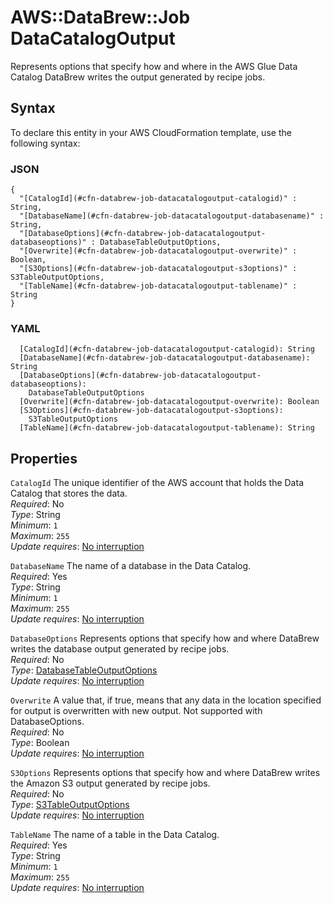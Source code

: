 # AWS::DataBrew::Job DataCatalogOutput<a name="aws-properties-databrew-job-datacatalogoutput"></a>

Represents options that specify how and where in the AWS Glue Data Catalog DataBrew writes the output generated by recipe jobs\.

## Syntax<a name="aws-properties-databrew-job-datacatalogoutput-syntax"></a>

To declare this entity in your AWS CloudFormation template, use the following syntax:

### JSON<a name="aws-properties-databrew-job-datacatalogoutput-syntax.json"></a>

```
{
  "[CatalogId](#cfn-databrew-job-datacatalogoutput-catalogid)" : String,
  "[DatabaseName](#cfn-databrew-job-datacatalogoutput-databasename)" : String,
  "[DatabaseOptions](#cfn-databrew-job-datacatalogoutput-databaseoptions)" : DatabaseTableOutputOptions,
  "[Overwrite](#cfn-databrew-job-datacatalogoutput-overwrite)" : Boolean,
  "[S3Options](#cfn-databrew-job-datacatalogoutput-s3options)" : S3TableOutputOptions,
  "[TableName](#cfn-databrew-job-datacatalogoutput-tablename)" : String
}
```

### YAML<a name="aws-properties-databrew-job-datacatalogoutput-syntax.yaml"></a>

```
  [CatalogId](#cfn-databrew-job-datacatalogoutput-catalogid): String
  [DatabaseName](#cfn-databrew-job-datacatalogoutput-databasename): String
  [DatabaseOptions](#cfn-databrew-job-datacatalogoutput-databaseoptions):
    DatabaseTableOutputOptions
  [Overwrite](#cfn-databrew-job-datacatalogoutput-overwrite): Boolean
  [S3Options](#cfn-databrew-job-datacatalogoutput-s3options):
    S3TableOutputOptions
  [TableName](#cfn-databrew-job-datacatalogoutput-tablename): String
```

## Properties<a name="aws-properties-databrew-job-datacatalogoutput-properties"></a>

`CatalogId` <a name="cfn-databrew-job-datacatalogoutput-catalogid"></a>
The unique identifier of the AWS account that holds the Data Catalog that stores the data\.  
_Required_: No  
_Type_: String  
_Minimum_: `1`  
_Maximum_: `255`  
_Update requires_: [No interruption](https://docs.aws.amazon.com/AWSCloudFormation/latest/UserGuide/using-cfn-updating-stacks-update-behaviors.html#update-no-interrupt)

`DatabaseName` <a name="cfn-databrew-job-datacatalogoutput-databasename"></a>
The name of a database in the Data Catalog\.  
_Required_: Yes  
_Type_: String  
_Minimum_: `1`  
_Maximum_: `255`  
_Update requires_: [No interruption](https://docs.aws.amazon.com/AWSCloudFormation/latest/UserGuide/using-cfn-updating-stacks-update-behaviors.html#update-no-interrupt)

`DatabaseOptions` <a name="cfn-databrew-job-datacatalogoutput-databaseoptions"></a>
Represents options that specify how and where DataBrew writes the database output generated by recipe jobs\.  
_Required_: No  
_Type_: [DatabaseTableOutputOptions](aws-properties-databrew-job-databasetableoutputoptions.md)  
_Update requires_: [No interruption](https://docs.aws.amazon.com/AWSCloudFormation/latest/UserGuide/using-cfn-updating-stacks-update-behaviors.html#update-no-interrupt)

`Overwrite` <a name="cfn-databrew-job-datacatalogoutput-overwrite"></a>
A value that, if true, means that any data in the location specified for output is overwritten with new output\. Not supported with DatabaseOptions\.  
_Required_: No  
_Type_: Boolean  
_Update requires_: [No interruption](https://docs.aws.amazon.com/AWSCloudFormation/latest/UserGuide/using-cfn-updating-stacks-update-behaviors.html#update-no-interrupt)

`S3Options` <a name="cfn-databrew-job-datacatalogoutput-s3options"></a>
Represents options that specify how and where DataBrew writes the Amazon S3 output generated by recipe jobs\.  
_Required_: No  
_Type_: [S3TableOutputOptions](aws-properties-databrew-job-s3tableoutputoptions.md)  
_Update requires_: [No interruption](https://docs.aws.amazon.com/AWSCloudFormation/latest/UserGuide/using-cfn-updating-stacks-update-behaviors.html#update-no-interrupt)

`TableName` <a name="cfn-databrew-job-datacatalogoutput-tablename"></a>
The name of a table in the Data Catalog\.  
_Required_: Yes  
_Type_: String  
_Minimum_: `1`  
_Maximum_: `255`  
_Update requires_: [No interruption](https://docs.aws.amazon.com/AWSCloudFormation/latest/UserGuide/using-cfn-updating-stacks-update-behaviors.html#update-no-interrupt)

